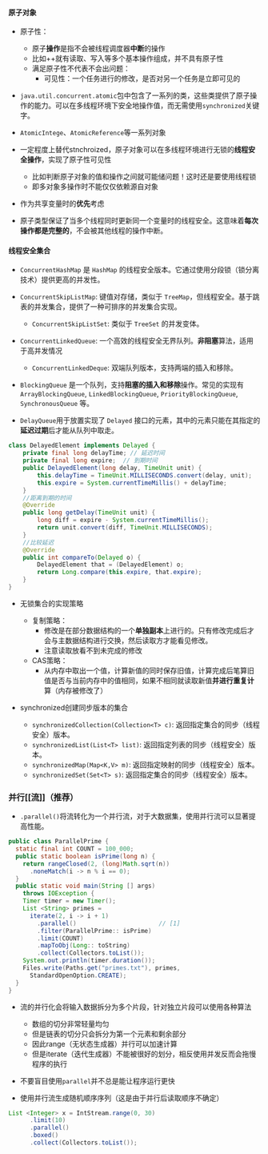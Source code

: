 #### 原子对象

- 原子性：
  - 原子**操作**是指不会被线程调度器**中断**的操作
  - 比如++就有读取、写入等多个基本操作组成，并不具有原子性
  - 满足原子性不代表不会出问题：
    - 可见性：一个任务进行的修改，是否对另一个任务是立即可见的

- `java.util.concurrent.atomic`包中包含了一系列的类，这些类提供了原子操作的能力。可以在多线程环境下安全地操作值，而无需使用`synchronized`关键字。
- `AtomicIntege`、`AtomicReference`等一系列对象

- 一定程度上替代stnchroized，原子对象可以在多线程环境进行无锁的**线程安全操作**，实现了原子性可见性
  - 比如判断原子对象的值和操作之间就可能储问题！这时还是要使用线程锁
  - 即多对象多操作时不能仅仅依赖源自对象
- 作为共享变量时的**优先**考虑
- 原子类型保证了当多个线程同时更新同一个变量时的线程安全。这意味着**每次操作都是完整的**，不会被其他线程的操作中断。

#### 线程安全集合

- `ConcurrentHashMap` 是 `HashMap` 的线程安全版本。它通过使用分段锁（锁分离技术）提供更高的并发性。

- `ConcurrentSkipListMap`: 键值对存储，类似于 `TreeMap`，但线程安全。基于跳表的并发集合，提供了一种可排序的并发集合实现。

  - `ConcurrentSkipListSet`: 类似于 `TreeSet` 的并发变体。

- `ConcurrentLinkedQueue`: 一个高效的线程安全无界队列。**非阻塞**算法，适用于高并发情况

  - `ConcurrentLinkedDeque`: 双端队列版本，支持两端的插入和移除。

- `BlockingQueue` 是一个队列，支持**阻塞的插入和移除**操作。常见的实现有 `ArrayBlockingQueue`, `LinkedBlockingQueue`, `PriorityBlockingQueue`, `SynchronousQueue` 等。
- `DelayQueue`用于放置实现了 `Delayed` 接口的元素，其中的元素只能在其指定的**延迟过期**后才能从队列中取走。
``` java
class DelayedElement implements Delayed {
    private final long delayTime; // 延迟时间
    private final long expire;  // 到期时间
    public DelayedElement(long delay, TimeUnit unit) {
        this.delayTime = TimeUnit.MILLISECONDS.convert(delay, unit);
        this.expire = System.currentTimeMillis() + delayTime;
    }
	//距离到期的时间
    @Override
    public long getDelay(TimeUnit unit) {
        long diff = expire - System.currentTimeMillis();
        return unit.convert(diff, TimeUnit.MILLISECONDS);
    }
	//比较延迟
    @Override
    public int compareTo(Delayed o) {
        DelayedElement that = (DelayedElement) o;
        return Long.compare(this.expire, that.expire);
    }
}
```

- 无锁集合的实现策略
  - 复制策略：
    - 修改是在部分数据结构的一个**单独副本**上进行的。只有修改完成后才会与主数据结构进行交换，然后读取方才能看见修改。
    - 注意读取放看不到未完成的修改
  - CAS策略：
    - 从内存中取出一个值，计算新值的同时保存旧值，计算完成后笔算旧值是否与当前内存中的值相同，如果不相同就读取新值**并进行重复计**算（内存被修改了）

- synchronized创建同步版本的集合
  - `synchronizedCollection(Collection<T> c)`: 返回指定集合的同步（线程安全）版本。
  - `synchronizedList(List<T> list)`: 返回指定列表的同步（线程安全）版本。
  - `synchronizedMap(Map<K,V> m)`: 返回指定映射的同步（线程安全）版本。
  - `synchronizedSet(Set<T> s)`: 返回指定集合的同步（线程安全）版本。

### 并行[[流]]（推荐）

- `.parallel()`将流转化为一个并行流，对于大数据集，使用并行流可以显著提高性能。
``` java
public class ParallelPrime {
  static final int COUNT = 100_000;
  public static boolean isPrime(long n) {
    return rangeClosed(2, (long)Math.sqrt(n))
      .noneMatch(i -> n % i == 0);
  }
  public static void main(String [] args)
    throws IOException {
    Timer timer = new Timer();
    List <String> primes =
      iterate(2, i -> i + 1)
        .parallel()                       // [1]
        .filter(ParallelPrime:: isPrime)
        .limit(COUNT)
        .mapToObj(Long:: toString)
        .collect(Collectors.toList());
    System.out.println(timer.duration());
    Files.write(Paths.get("primes.txt"), primes,
      StandardOpenOption.CREATE);
  }
}
```

- 流的并行化会将输入数据拆分为多个片段，针对独立片段可以使用各种算法

  - 数组的切分非常轻量均匀
  - 但是链表的切分只会拆分为第一个元素和剩余部分
  - 因此range（无状态生成器）并行可以加速计算
  - 但是iterate（迭代生成器）不能被很好的划分，相反使用并发反而会拖慢程序的执行

- 不要盲目使用`parallel`并不总是能让程序运行更快
- 使用并行流生成随机顺序序列（这是由于并行后读取顺序不确定）

``` java
List <Integer> x = IntStream.range(0, 30)
      .limit(10)
      .parallel()
      .boxed()
      .collect(Collectors.toList());
```
